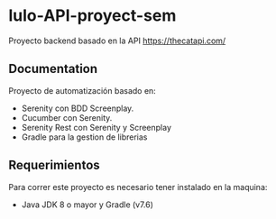 # lulo-API-proyect-sem
Proyecto backend basado en la API https://thecatapi.com/

## Documentation
Proyecto de automatización basado en:
* Serenity con BDD Screenplay.
* Cucumber con Serenity.
* Serenity Rest con Serenity y Screenplay
* Gradle para la gestion de librerias


## Requerimientos
Para correr este proyecto es necesario tener instalado en la maquina:
* Java JDK 8 o mayor y Gradle (v7.6)
